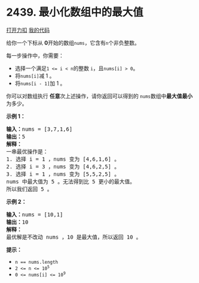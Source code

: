 # 2439. 最小化数组中的最大值

[打开力扣](https://leetcode.cn/problems/minimize-maximum-of-array) [我的代码](2439.minimize_maximum_of_array.py)

给你一个下标从 <strong>0</strong>开始的数组<code>nums</code>，它含有<code>n</code>个非负整数。

每一步操作中，你需要：

<ul>
	<li>选择一个满足<code>1 <= i < n</code>的整数 <code>i</code>，且<code>nums[i] > 0</code>。</li>
	<li>将<code>nums[i]</code>减 1 。</li>
	<li>将<code>nums[i - 1]</code>加 1 。</li>
</ul>

你可以对数组执行 <strong>任意</strong>次上述操作，请你返回可以得到的 <code>nums</code>数组中<b>最大值</b><strong>最小</strong> 为多少。



<strong>示例 1：</strong>

<pre><b>输入：</b>nums = [3,7,1,6]
<b>输出：</b>5
<strong>解释：</strong>
一串最优操作是：
1. 选择 i = 1 ，nums 变为 [4,6,1,6] 。
2. 选择 i = 3 ，nums 变为 [4,6,2,5] 。
3. 选择 i = 1 ，nums 变为 [5,5,2,5] 。
nums 中最大值为 5 。无法得到比 5 更小的最大值。
所以我们返回 5 。
</pre>

<strong>示例 2：</strong>

<pre><b>输入：</b>nums = [10,1]
<b>输出：</b>10
<strong>解释：</strong>
最优解是不改动 nums ，10 是最大值，所以返回 10 。
</pre>



<strong>提示：</strong>

<ul>
	<li><code>n == nums.length</code></li>
	<li><code>2 <= n <= 10<sup>5</sup></code></li>
	<li><code>0 <= nums[i] <= 10<sup>9</sup></code></li>
</ul>
